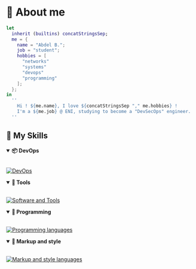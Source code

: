 # 🙋 About me
```nix
let
  inherit (builtins) concatStringsSep;
  me = {
    name = "Abdel B.";
    job = "student";
    hobbies = [
      "networks"
      "systems"
      "devops"
      "programming"
    ];
  };
in
  ''
    Hi ! ${me.name}, I love ${concatStringsSep "," me.hobbies} !
    I'm a ${me.job} @ ENI, studying to become a "DevSecOps" engineer.
  ''
```

## 🔁 My Skills

<details open>
  <summary><b>📦 DevOps</b></summary>
  <br>

[![DevOps](https://go-skill-icons.vercel.app/api/icons?i=bash,powershell,docker,nix,githubactions,vagrant)](https://skillicons.dev)
</details>

<details open>
  <summary><b>🔧 Tools</b></summary>
  <br>

[![Software and Tools](https://go-skill-icons.vercel.app/api/icons?i=linux,wireshark,neovim,tmux,git,github,gitlab)](https://skillicons.dev)
</details>

<details open>
  <summary><b>🧠 Programming</b></summary>
  <br>

[![Programming languages](https://go-skill-icons.vercel.app/api/icons?i=haskell,golang,python,c)](https://skillicons.dev)
</details>

<details open>
  <summary><b>🎨 Markup and style</b></summary>
  <br>

[![Markup and style languages](https://go-skill-icons.vercel.app/api/icons?i=html,css,sass,markdown,yaml,regex)](https://skillicons.dev)
</details>
